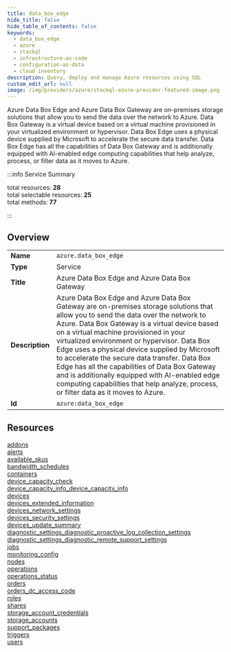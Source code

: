 ```yaml
---
title: data_box_edge
hide_title: false
hide_table_of_contents: false
keywords:
  - data_box_edge
  - azure
  - stackql
  - infrastructure-as-code
  - configuration-as-data
  - cloud inventory
description: Query, deploy and manage Azure resources using SQL
custom_edit_url: null
image: /img/providers/azure/stackql-azure-provider-featured-image.png
---
```


Azure Data Box Edge and Azure Data Box Gateway are on-premises storage solutions that allow you to send the data over the network to Azure. Data Box Gateway is a virtual device based on a virtual machine provisioned in your virtualized environment or hypervisor. Data Box Edge uses a physical device supplied by Microsoft to accelerate the secure data transfer. Data Box Edge has all the capabilities of Data Box Gateway and is additionally equipped with AI-enabled edge computing capabilities that help analyze, process, or filter data as it moves to Azure.  
    
:::info Service Summary

<div class="row">
<div class="providerDocColumn">
<span>total resources:&nbsp;<b>28</b></span><br />
<span>total selectable resources:&nbsp;<b>25</b></span><br />
<span>total methods:&nbsp;<b>77</b></span><br />
</div>
</div>

:::

## Overview
<table><tbody>
<tr><td><b>Name</b></td><td><code>azure.data_box_edge</code></td></tr>
<tr><td><b>Type</b></td><td>Service</td></tr>
<tr><td><b>Title</b></td><td>Azure Data Box Edge and Azure Data Box Gateway</td></tr>
<tr><td><b>Description</b></td><td>Azure Data Box Edge and Azure Data Box Gateway are on-premises storage solutions that allow you to send the data over the network to Azure. Data Box Gateway is a virtual device based on a virtual machine provisioned in your virtualized environment or hypervisor. Data Box Edge uses a physical device supplied by Microsoft to accelerate the secure data transfer. Data Box Edge has all the capabilities of Data Box Gateway and is additionally equipped with AI-enabled edge computing capabilities that help analyze, process, or filter data as it moves to Azure.</td></tr>
<tr><td><b>Id</b></td><td><code>azure:data_box_edge</code></td></tr>
</tbody></table>

## Resources
<div class="row">
<div class="providerDocColumn">
<a href="/providers/azure/data_box_edge/addons/">addons</a><br />
<a href="/providers/azure/data_box_edge/alerts/">alerts</a><br />
<a href="/providers/azure/data_box_edge/available_skus/">available_skus</a><br />
<a href="/providers/azure/data_box_edge/bandwidth_schedules/">bandwidth_schedules</a><br />
<a href="/providers/azure/data_box_edge/containers/">containers</a><br />
<a href="/providers/azure/data_box_edge/device_capacity_check/">device_capacity_check</a><br />
<a href="/providers/azure/data_box_edge/device_capacity_info_device_capacity_info/">device_capacity_info_device_capacity_info</a><br />
<a href="/providers/azure/data_box_edge/devices/">devices</a><br />
<a href="/providers/azure/data_box_edge/devices_extended_information/">devices_extended_information</a><br />
<a href="/providers/azure/data_box_edge/devices_network_settings/">devices_network_settings</a><br />
<a href="/providers/azure/data_box_edge/devices_security_settings/">devices_security_settings</a><br />
<a href="/providers/azure/data_box_edge/devices_update_summary/">devices_update_summary</a><br />
<a href="/providers/azure/data_box_edge/diagnostic_settings_diagnostic_proactive_log_collection_settings/">diagnostic_settings_diagnostic_proactive_log_collection_settings</a><br />
<a href="/providers/azure/data_box_edge/diagnostic_settings_diagnostic_remote_support_settings/">diagnostic_settings_diagnostic_remote_support_settings</a><br />
</div>
<div class="providerDocColumn">
<a href="/providers/azure/data_box_edge/jobs/">jobs</a><br />
<a href="/providers/azure/data_box_edge/monitoring_config/">monitoring_config</a><br />
<a href="/providers/azure/data_box_edge/nodes/">nodes</a><br />
<a href="/providers/azure/data_box_edge/operations/">operations</a><br />
<a href="/providers/azure/data_box_edge/operations_status/">operations_status</a><br />
<a href="/providers/azure/data_box_edge/orders/">orders</a><br />
<a href="/providers/azure/data_box_edge/orders_dc_access_code/">orders_dc_access_code</a><br />
<a href="/providers/azure/data_box_edge/roles/">roles</a><br />
<a href="/providers/azure/data_box_edge/shares/">shares</a><br />
<a href="/providers/azure/data_box_edge/storage_account_credentials/">storage_account_credentials</a><br />
<a href="/providers/azure/data_box_edge/storage_accounts/">storage_accounts</a><br />
<a href="/providers/azure/data_box_edge/support_packages/">support_packages</a><br />
<a href="/providers/azure/data_box_edge/triggers/">triggers</a><br />
<a href="/providers/azure/data_box_edge/users/">users</a><br />
</div>
</div>
